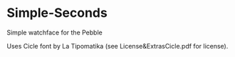 Simple-Seconds
==============

Simple watchface for the Pebble

Uses Cicle font by La Tipomatika (see License&ExtrasCicle.pdf for license).
